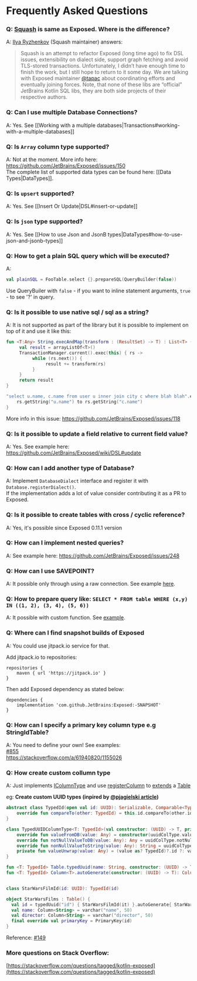 # Frequently Asked Questions 

### Q: [Squash](https://github.com/orangy/squash) is same as Exposed. Where is the difference?
A: [Ilya Ryzhenkov](https://github.com/orangy/) (Squash maintainer) answers:
> Squash is an attempt to refactor Exposed (long time ago) to fix DSL issues, extensibility on dialect side, support graph fetching and avoid TLS-stored transactions. Unfortunately, I didn’t have enough time to finish the work, but I still hope to return to it some day. We are talking with Exposed maintainer [@tapac](https://github.com/orangy/) about coordinating efforts and eventually joining forces. Note, that none of these libs are “official” JetBrains Kotlin SQL libs, they are both side projects of their respective authors.

### Q: Can I use multiple Database Connections?

A: Yes. See [[Working with a multiple databases|Transactions#working-with-a-multiple-databases]]

### Q: Is `Array` column type supported?

A: Not at the moment. More info here: https://github.com/JetBrains/Exposed/issues/150  
The complete list of supported data types can be found here: [[Data Types|DataTypes]].

### Q: Is `upsert` supported?

A: Yes. See [[Insert Or Update|DSL#insert-or-update]]

### Q: Is `json` type supported?

A: Yes. See [[How to use Json and JsonB types|DataTypes#how-to-use-json-and-jsonb-types]]

### Q: How to get a plain SQL query which will be executed?

A:
```kotlin
val plainSQL = FooTable.select {}.prepareSQL(QueryBuilder(false)) 
```
Use QueryBuiler with `false` - if you want to inline statement arguments, `true` - to see '?' in query.

### Q: Is it possible to use native sql / sql as a string?

A: It is not supported as part of the library but it is possible to implement on top of it and use it like this:
```kotlin
fun <T:Any> String.execAndMap(transform : (ResultSet) -> T) : List<T> {
     val result = arrayListOf<T>()
     TransactionManager.current().exec(this) { rs ->
          while (rs.next()) {
               result += transform(rs)
          }
     }
     return result
}

"select u.name, c.name from user u inner join city c where blah blah".execAndMap { rs ->
    rs.getString("u.name") to rs.getString("c.name") 
}
```
More info in this issue: https://github.com/JetBrains/Exposed/issues/118

### Q: Is it possible to update a field relative to current field value?

A: Yes. See example here: https://github.com/JetBrains/Exposed/wiki/DSL#update

### Q: How can I add another type of Database?

A: Implement `DatabaseDialect` interface and register it with `Database.registerDialect()`.  
If the implementation adds a lot of value consider contributing it as a PR to Exposed.

### Q: Is it possible to create tables with cross / cyclic reference?

A: Yes, it's possible since Exposed 0.11.1 version

### Q: How can I implement nested queries?

A: See example here: https://github.com/JetBrains/Exposed/issues/248

### Q: How can I use SAVEPOINT?
A: It possible only through using a raw connection. See example [here](https://github.com/JetBrains/Exposed/issues/320#issuecomment-394825415).

### Q: How to prepare query like: `SELECT * FROM table WHERE (x,y) IN ((1, 2), (3, 4), (5, 6))`
A: It possible with custom function. See [example](https://github.com/JetBrains/Exposed/issues/373#issuecomment-414123325).

### Q: Where can I find snapshot builds of Exposed
A: You could use jitpack.io service for that.

Add jitpack.io to repositories:
```
repositories {
    maven { url 'https://jitpack.io' }
}
```
Then add Exposed dependency as stated below:
```
dependencies {
    implementation 'com.github.JetBrains:Exposed:-SNAPSHOT'
}
```

### Q: How can I specify a primary key column type e.g StringIdTable?
A: You need to define your own! See examples:  
[#855](https://github.com/JetBrains/Exposed/issues/855)  
https://stackoverflow.com/a/61940820/1155026

### Q: How create custom collumn type
A: Just implements [IColumnType](https://github.com/JetBrains/Exposed/blob/76a671e57a0105d6aed79e256c088690bd4a56b6/exposed-core/src/main/kotlin/org/jetbrains/exposed/sql/ColumnType.kt#L25)
and use [registerColumn](https://github.com/JetBrains/Exposed/blob/76a671e57a0105d6aed79e256c088690bd4a56b6/exposed-core/src/main/kotlin/org/jetbrains/exposed/sql/Table.kt#L387)
to [extends](https://kotlinlang.org/docs/extensions.html) a [Table](https://github.com/JetBrains/Exposed/blob/76a671e57a0105d6aed79e256c088690bd4a56b6/exposed-core/src/main/kotlin/org/jetbrains/exposed/sql/Table.kt#L326)


eg: **Create custom UUID types (inpired by [@pjagielski article](https://medium.com/@pjagielski/how-we-use-kotlin-with-exposed-at-touk-eacaae4565b5#e4e4))**
```kotlin
abstract class TypedId(open val id: UUID): Serializable, Comparable<TypedId> {
    override fun compareTo(other: TypedId) = this.id.compareTo(other.id)
}

class TypedUUIDColumnType<T: TypedId>(val constructor: (UUID) -> T, private val uuidColType: UUIDColumnType = UUIDColumnType()): IColumnType by uuidColType {
    override fun valueFromDB(value: Any) = constructor(uuidColType.valueFromDB(value))
    override fun notNullValueToDB(value: Any): Any = uuidColType.notNullValueToDB(valueUnwrap(value))
    override fun nonNullValueToString(value: Any): String = uuidColType.nonNullValueToString(valueUnwrap(value))
    private fun valueUnwrap(value: Any) = (value as? TypedId)?.id ?: value
}

fun <T: TypedId> Table.typedUuid(name: String, constructor: (UUID) -> T) = registerColumn<T>(name, TypedUUIDColumnType<T>(constructor))
fun <T: TypedId> Column<T>.autoGenerate(constructor: (UUID) -> T): Column<T> = clientDefault { constructor(UUID.randomUUID()) }


class StarWarsFilmId(id: UUID): TypedId(id)

object StarWarsFilms : Table() {
  val id = typedUuid("id") { StarWarsFilmId(it) }.autoGenerate{ StarWarsFilmId(it) }
  val name: Column<String> = varchar("name", 50)
  val director: Column<String> = varchar("director", 50)
  final override val primaryKey = PrimaryKey(id)
}
```


Reference: [#149](https://github.com/JetBrains/Exposed/issues/149)

### More questions on Stack Overflow:
[https://stackoverflow.com/questions/tagged/kotlin-exposed](https://stackoverflow.com/questions/tagged/kotlin-exposed)
